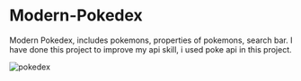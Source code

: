 # Modern-Pokedex
Modern Pokedex, includes pokemons, properties of pokemons, search bar. I have done this project to improve my api skill, i used poke api in this project.

![pokedex](https://github.com/DolunayP/Modern-Pokedex/assets/121766587/d4cee85a-aa92-4ea9-a0e6-30a4d917f080)
